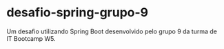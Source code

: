 # desafio-spring-grupo-9
Um desafio utilizando Spring Boot desenvolvido pelo grupo 9 da turma de IT Bootcamp W5.
